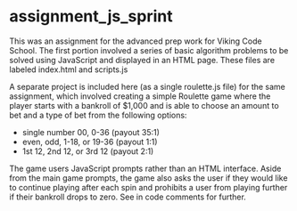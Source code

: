 assignment_js_sprint
====================
This was an assignment for the advanced prep work for Viking Code School. The first portion involved a series of basic algorithm problems to be solved using JavaScript and displayed in an HTML page. These files are labeled index.html and scripts.js

A separate project is included here (as a single roulette.js file) for the same assignment, which involved creating a simple Roulette game where the player starts with a bankroll of $1,000 and is able to choose an amount to bet and a type of bet from the following options:
* single number 00, 0-36 (payout 35:1)
* even, odd, 1-18, or 19-36 (payout 1:1)
* 1st 12, 2nd 12, or 3rd 12 (payout 2:1)

The game users JavaScript prompts rather than an HTML interface. Aside from the main game prompts, the game also asks the user if they would like to continue playing after each spin and prohibits a user from playing further if their bankroll drops to zero. See in code comments for further.
